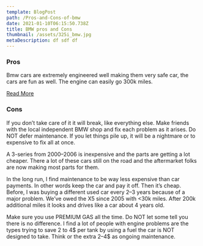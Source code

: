 ```yaml
---
template: BlogPost
path: /Pros-and-Cons-of-bmw
date: 2021-01-10T06:15:50.738Z
title: BMW pros and Cons
thumbnail: /assets/325i_bmw.jpg
metaDescription: df sdf df
---
```

### Pros
Bmw cars are extremely engineered well making them very safe car, the cars are fun as well. The engine can easily go 300k miles.

[Read More](/)
### Cons 
If you don’t take care of it it will break, like everything else. Make friends with the local independent BMW shop and fix each problem as it arises. Do NOT defer maintenance. If you let things pile up, it will be a nightmare or to expensive to fix all at once.

A 3-series from 2000–2006 is inexpensive and the parts are getting a lot cheaper. There a lot of these cars still on the road and the aftermarket folks are now making most parts for them.

In the long run, I find maintenance to be way less expensive than car payments. In other words keep the car and pay it off. Then it’s cheap. Before, I was buying a different used car every 2–3 years because of a major problem. We’ve owed the X5 since 2005 with <30k miles. After 200k additional miles it looks and drives like a car about 4 years old.

Make sure you use PREMIUM GAS all the time. Do NOT let some tell you there is no difference. I find a lot of people with engine problems are the types trying to save 2 to 4$ per tank by using a fuel the car is NOT designed to take. Think or the extra 2–4$ as ongoing maintenance.

